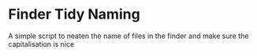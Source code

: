 # Finder Tidy Naming
A simple script to neaten the name of files in the finder and make sure the capitalisation is nice

